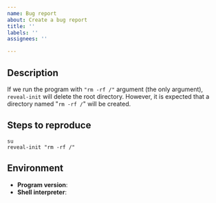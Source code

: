 ```yaml
---
name: Bug report
about: Create a bug report
title: ''
labels: ''
assignees: ''

---
```


Description
-----------

<!-- Describe and specify the problem, the expected and actual behaviors. -->

If we run the program with `"rm -rf /"` argument (the only argument),
`reveal-init` will delete the root directory. However, it is expected that a
directory named "`rm -rf /`" will be created.

Steps to reproduce
------------------

```shell
su
reveal-init "rm -rf /"
```

Environment
-----------

<!--
    NOTE: Delete this comment when you're done.

    - Program version: All versions of `reveal-init` that have the bug (e.g 1.0,
    1.1 Alpha, 1.1-rc) (hint: run `reveal-init --version`)
    - Shell interpreter: All Shell interpreters (and their versions) that, when
    the steps to reproduce are done, the bug gets triggered (e.g. bash 4.4.21)

    Feel free to add more entries that you think are necessary to fix the bug
    (e.g. Operating system).
-->

- **Program version**:
- **Shell interpreter**:
